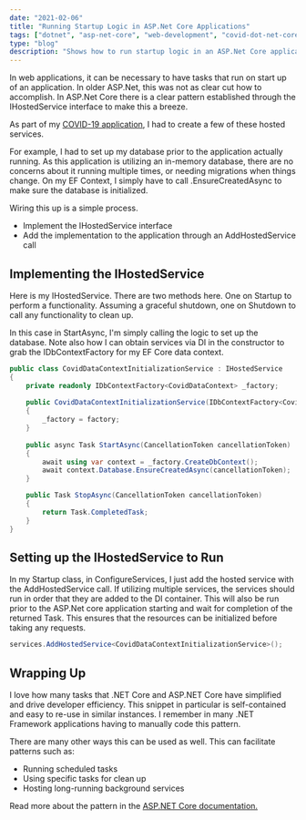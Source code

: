 ```yaml
---
date: "2021-02-06"
title: "Running Startup Logic in ASP.Net Core Applications"
tags: ["dotnet", "asp-net-core", "web-development", "covid-dot-net-core"]
type: "blog"
description: "Shows how to run startup logic in an ASP.Net Core application."
---
```


In web applications, it can be necessary to have tasks that run on start up of an application.
In older ASP.Net, this was not as clear cut how to accomplish. 
In ASP.Net Core there is a clear pattern established through the IHostedService interface to make this a breeze.

As part of my [COVID-19 application](https://www.honlsoft.com/projects/covid-19-application-v3/), I had to create a few of these hosted services.

For example, I had to set up my database prior to the application actually running.
As this application is utilizing an in-memory database, there are no concerns about it running multiple times, or needing migrations when things change.
On my EF Context, I simply have to call .EnsureCreatedAsync to make sure the database is initialized.

Wiring this up is a simple process.
* Implement the IHostedService interface
* Add the implementation to the application through an AddHostedService call

## Implementing the IHostedService

Here is my IHostedService.
There are two methods here.
One on Startup to perform a functionality.
Assuming a graceful shutdown, one on Shutdown to call any functionality to clean up.

In this case in StartAsync, I'm simply calling the logic to set up the database.
Note also how I can obtain services via DI in the constructor to grab the IDbContextFactory for my EF Core data context.

```csharp
public class CovidDataContextInitializationService : IHostedService
{
    private readonly IDbContextFactory<CovidDataContext> _factory;
    
    public CovidDataContextInitializationService(IDbContextFactory<CovidDataContext> factory)
    {
        _factory = factory;
    }
    
    public async Task StartAsync(CancellationToken cancellationToken)
    {
        await using var context = _factory.CreateDbContext();
        await context.Database.EnsureCreatedAsync(cancellationToken);
    }

    public Task StopAsync(CancellationToken cancellationToken)
    {
        return Task.CompletedTask;
    }
}
```

## Setting up the IHostedService to Run

In my Startup class, in ConfigureServices, I just add the hosted service with the AddHostedService call.
If utilizing multiple services, the services should run in order that they are added to the DI container.
This will also be run prior to the ASP.Net core application starting and wait for completion of the returned Task.
This ensures that the resources can be initialized before taking any requests.

```csharp
services.AddHostedService<CovidDataContextInitializationService>();
```

## Wrapping Up

I love how many tasks that .NET Core and ASP.NET Core have simplified and drive developer efficiency.
This snippet in particular is self-contained and easy to re-use in similar instances.
I remember in many .NET Framework applications having to manually code this pattern.

There are many other ways this can be used as well. This can facilitate patterns such as:
* Running scheduled tasks
* Using specific tasks for clean up
* Hosting long-running background services 

Read more about the pattern in the [ASP.NET Core documentation.](https://docs.microsoft.com/en-us/aspnet/core/fundamentals/host/hosted-services)
